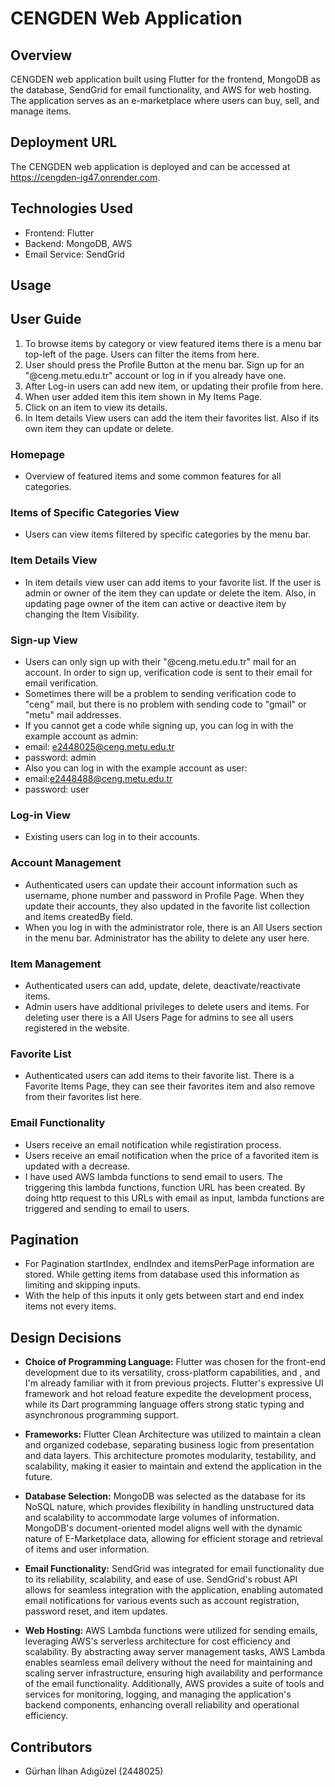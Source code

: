 # CENGDEN Web Application

## Overview
CENGDEN web application built using Flutter for the frontend, MongoDB as the database, SendGrid for email functionality, and AWS for web hosting. The application serves as an e-marketplace where users can buy, sell, and manage items.

## Deployment URL
The CENGDEN web application is deployed and can be accessed at https://cengden-ig47.onrender.com.

## Technologies Used
- Frontend: Flutter
- Backend: MongoDB, AWS
- Email Service: SendGrid

## Usage

## User Guide
1. To browse items by category or view featured items there is a menu bar top-left of the page. Users can filter the items from here.
2. User should press the Profile Button at the menu bar. Sign up for an "@ceng.metu.edu.tr" account or log in if you already have one.
3. After Log-in users can add new item, or updating their profile from here.
4. When user added item this item shown in My Items Page.
5. Click on an item to view its details. 
6. In Item details View users can add the item their favorites list. Also if its own item they can update or delete.
   
### Homepage
- Overview of featured items and some common features for all categories.

### Items of Specific Categories View
- Users can view items filtered by specific categories by the menu bar.

### Item Details View
-  In item details view user can add items to your favorite list. If the user is admin or owner of the item they can update or delete the item. Also, in updating page owner of the item can active or deactive item by changing the Item Visibility. 

### Sign-up View
- Users can only sign up with their "@ceng.metu.edu.tr" mail for an account. In order to sign up, verification code is sent to their email for email verification.
- Sometimes there will be a problem to sending verification code to "ceng" mail, but there is no problem with sending code to "gmail" or "metu" mail addresses.
- If you cannot get a code while signing up, you can log in with the example  account as admin:
- email: e2448025@ceng.metu.edu.tr
- password: admin
- Also you can log in with the example account as user:
- email:e2448488@ceng.metu.edu.tr
- password: user

### Log-in View
- Existing users can log in to their accounts.

### Account Management
- Authenticated users can update their account information such as username, phone number and password in Profile Page. When they update their accounts, they also updated in the favorite list collection and items createdBy field.
- When you log in with the administrator role, there is an All Users section in the menu bar. Administrator has the ability to delete any user here.

### Item Management
- Authenticated users can add, update, delete, deactivate/reactivate items.
- Admin users have additional privileges to delete users and items. For deleting user there is a All Users Page for admins to see all users registered in the website.

### Favorite List
- Authenticated users can add items to their favorite list. There is a Favorite Items Page, they can see their favorites item and also remove from their favorites list here. 

### Email Functionality
- Users receive an email notification while registiration process.
- Users receive an email notification when the price of a favorited item is updated with a decrease.
- I have used AWS lambda functions to send email to users. The triggering this lambda functions, function URL has been created. By doing http request to this URLs with email as input, lambda functions are triggered and sending to email to users.

## Pagination 
- For Pagination startIndex, endIndex and itemsPerPage information are stored. While getting items from database used this information as limiting and skipping inputs.
- With the help of this inputs it only gets between start and end index items not every items.

## Design Decisions

- **Choice of Programming Language:** Flutter was chosen for the front-end development due to its versatility, cross-platform capabilities, and , and I'm already familiar with it from previous projects. Flutter's expressive UI framework and hot reload feature expedite the development process, while its Dart programming language offers strong static typing and asynchronous programming support.

- **Frameworks:** Flutter Clean Architecture was utilized to maintain a clean and organized codebase, separating business logic from presentation and data layers. This architecture promotes modularity, testability, and scalability, making it easier to maintain and extend the application in the future.

- **Database Selection:** MongoDB was selected as the database for its NoSQL nature, which provides flexibility in handling unstructured data and scalability to accommodate large volumes of information. MongoDB's document-oriented model aligns well with the dynamic nature of E-Marketplace data, allowing for efficient storage and retrieval of items and user information.

- **Email Functionality:** SendGrid was integrated for email functionality due to its reliability, scalability, and ease of use. SendGrid's robust API allows for seamless integration with the application, enabling automated email notifications for various events such as account registration, password reset, and item updates.

- **Web Hosting:** AWS Lambda functions were utilized for sending emails, leveraging AWS's serverless architecture for cost efficiency and scalability. By abstracting away server management tasks, AWS Lambda enables seamless email delivery without the need for maintaining and scaling server infrastructure, ensuring high availability and performance of the email functionality. Additionally, AWS provides a suite of tools and services for monitoring, logging, and managing the application's backend components, enhancing overall reliability and operational efficiency.

## Contributors
- Gürhan İlhan Adıgüzel (2448025)

